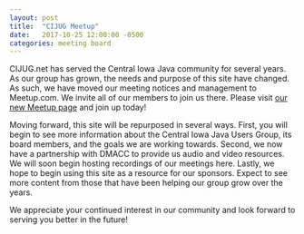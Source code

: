 ```yaml
---
layout: post
title:  "CIJUG Meetup"
date:   2017-10-25 12:00:00 -0500
categories: meeting board
---
```


CIJUG.net has served the Central Iowa Java community for several years.  As our group has grown, the needs and purpose of this site have changed.  As such, we have moved our meeting notices and management to Meetup.com.  We invite all of our members to join us there.  Please visit [our new Meetup page](https://www.meetup.com/central-iowa-java-users-group/) and join up today!  
  
Moving forward, this site will be repurposed in several ways.  First, you will begin to see more information about the Central Iowa Java Users Group, its board members, and the goals we are working towards.  Second, we now have a partnership with DMACC to provide us audio and video resources.  We will soon begin hosting recordings of our meetings here.  Lastly, we hope to begin using this site as a resource for our sponsors.  Expect to see more content from those that have been helping our group grow over the years.
  
We appreciate your continued interest in our community and look forward to serving you better in the future!
  
